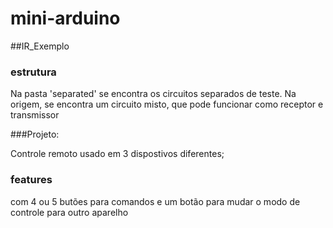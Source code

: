 # mini-arduino

##IR_Exemplo

### estrutura

Na pasta 'separated' se encontra os circuitos separados de teste.
Na origem, se encontra um circuito misto, que pode funcionar como receptor e transmissor

###Projeto:

Controle remoto usado em 3 dispostivos diferentes;

### features
com 4 ou 5 butões para comandos e um botão para mudar o modo 
de controle para outro aparelho
